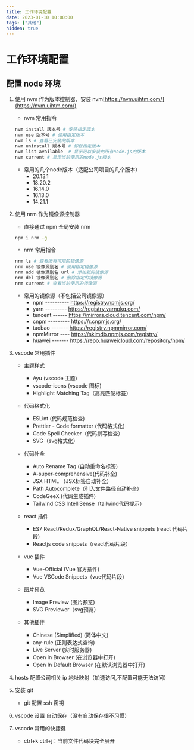 ```yaml
---
title: 工作环境配置
date: 2023-01-10 10:00:00
tags: ["其他"]
hidden: true
---
```


# 工作环境配置

## 配置 node 环境

1. 使用 nvm 作为版本控制器，安装 nvm[https://nvm.uihtm.com/](https://nvm.uihtm.com/)

   - nvm 常用指令

   ```bash
   nvm install 版本号 # 安装指定版本
   nvm use 版本号 # 使用指定版本
   nvm ls # 查看已安装的版本
   nvm uninstall 版本号 # 卸载指定版本
   nvm list available  # 显示可以安装的所有node.js的版本
   nvm current # 显示当前使用的node.js版本
   ```

   - 常用的几个node版本（适配公司项目的几个版本）
     - 20.13.1
     - 18.20.2
     - 16.14.0
     - 16.13.0
     - 14.21.1

2. 使用 nrm 作为镜像源控制器

   - 直接通过 npm 全局安装 nrm

   ```bash
   npm i nrm -g
   ```

   - nrm 常用指令

   ```bash
   nrm ls # 查看所有可用的镜像源
   nrm use 镜像源别名 # 使用指定镜像源
   nrm add 镜像源别名 url # 添加新的镜像源
   nrm del 镜像源别名 # 删除指定的镜像源
   nrm current # 查看当前使用的镜像源
   ```

   - 常用的镜像源（不包括公司镜像源）
     - npm ---------- https://registry.npmjs.org/
     - yarn --------- https://registry.yarnpkg.com/
     - tencent ------ https://mirrors.cloud.tencent.com/npm/
     - cnpm --------- https://r.cnpmjs.org/
     - taobao ------- https://registry.npmmirror.com/
     - npmMirror ---- https://skimdb.npmjs.com/registry/
     - huawei ------- https://repo.huaweicloud.com/repository/npm/

3. vscode 常用插件

   - 主题样式

     - Ayu (vscode 主题)
     - vscode-icons (vscode 图标)
     - Highlight Matching Tag（高亮匹配标签）

   - 代码格式化

     - ESLint (代码规范检查)
     - Prettier - Code formatter (代码格式化)
     - Code Spell Checker（代码拼写检查）
     - SVG（svg格式化）

   - 代码补全

     - Auto Rename Tag (自动重命名标签)
     - A-super-comprehensive(代码补全)
     - JSX HTML <tags/>（JSX标签自动补全）
     - Path Autocomplete（引入文件路径自动补全）
     - CodeGeeX (代码生成插件)
     - Tailwind CSS IntelliSense（tailwind代码提示）

   - react 插件

     - ES7 React/Redux/GraphQL/React-Native snippets (react 代码片段)
     - Reactjs code snippets（react代码片段）

   - vue 插件

     - Vue-Official (Vue 官方插件)
     - Vue VSCode Snippets（vue代码片段）

   - 图片预览

     - Image Preview (图片预览)
     - SVG Previewer（svg预览）

   - 其他插件

     - Chinese (Simplified) (简体中文)
     - any-rule (正则表达式查询)
     - Live Server (实时服务器)
     - Open in Browser (在浏览器中打开)
     - Open In Default Browser (在默认浏览器中打开)

4. hosts 配置公司相关 ip 地址映射（加速访问,不配置可能无法访问）

5. 安装 git

   - git 配置 ssh 密钥

6. vscode 设置 自动保存（没有自动保存很不习惯）

7. vscode 常用的快捷键
   - ctrl+k ctrl+j：当前文件代码块完全展开
